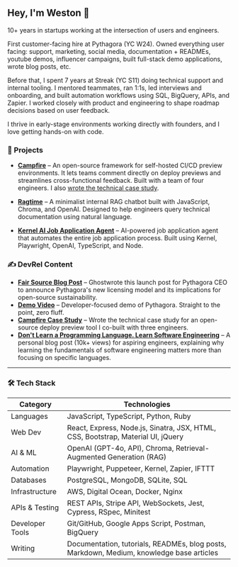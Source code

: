 ## Hey, I'm Weston 👋  

10+ years in startups working at the intersection of users and engineers.

First customer-facing hire at Pythagora (YC W24). Owned everything user facing: support, marketing, social media, documentation + READMEs, youtube demos, influencer campaigns, built full-stack demo applications, wrote blog posts, etc.

Before that, I spent 7 years at Streak (YC S11) doing technical support and internal tooling. I mentored teammates, ran 1:1s, led interviews and onboarding, and built automation workflows using SQL, BigQuery, APIs, and Zapier. I worked closely with product and engineering to shape roadmap decisions based on user feedback.

I thrive in early-stage environments working directly with founders, and I love getting hands-on with code.

### 🧠 Projects

- **[Campfire](https://campfire-previews.github.io)** – An open-source framework for self-hosted CI/CD preview environments. It lets teams comment directly on deploy previews and streamlines cross-functional feedback. Built with a team of four engineers. I also [wrote the technical case study](https://campfire-previews.github.io).

- **[Ragtime](https://github.com/westonludeke/ragtime)** – A minimalist internal RAG chatbot built with JavaScript, Chroma, and OpenAI. Designed to help engineers query technical documentation using natural language.

- **[Kernel AI Job Application Agent](https://github.com/westonludeke/kernel-job-agent)** – AI-powered job application agent that automates the entire job application process. Built using Kernel, Playwright, OpenAI, TypeScript, and Node.

### ✍️ DevRel Content

* [**Fair Source Blog Post**](https://blog.pythagora.ai/pythagora-supports-fair-source) – Ghostwrote this launch post for Pythagora CEO to announce Pythagora's new licensing model and its implications for open-source sustainability.
* [**Demo Video**](https://www.youtube.com/watch?v=B5aNMI5wDFY) – Developer-focused demo of Pythagora. Straight to the point, zero fluff.
* [**Campfire Case Study**](https://campfire-previews.github.io) – Wrote the technical case study for an open-source deploy preview tool I co-built with three engineers.
* [**Don't Learn a Programming Language. Learn Software Engineering**](https://medium.com/launch-school/dont-learn-a-programming-language-learn-software-engineering-7068f4cb7e57) – A personal blog post (10k+ views) for aspiring engineers, explaining why learning the fundamentals of software engineering matters more than focusing on specific languages.

---

### 🛠️ Tech Stack

| Category              | Technologies                                                                 |
|-----------------------|------------------------------------------------------------------------------|
| Languages             | JavaScript, TypeScript, Python, Ruby                              |
| Web Dev               | React, Express, Node.js, Sinatra, JSX, HTML, CSS, Bootstrap, Material UI, jQuery |
| AI & ML               | OpenAI (GPT-4o, API), Chroma, Retrieval-Augmented Generation (RAG) |
| Automation            | Playwright, Puppeteer, Kernel, Zapier, IFTTT                                 |
| Databases             | PostgreSQL, MongoDB, SQLite, SQL                                             |
| Infrastructure        | AWS, Digital Ocean, Docker, Nginx                                            |
| APIs & Testing        | REST APIs, Stripe API, WebSockets, Jest, Cypress, RSpec, Minitest            |
| Developer Tools       | Git/GitHub, Google Apps Script, Postman, BigQuery                            |
| Writing               | Documentation, tutorials, READMEs, blog posts, Markdown, Medium, knowledge base articles |
